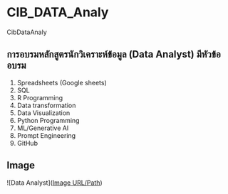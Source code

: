 # CIB_DATA_Analy
CibDataAnaly

## การอบรมหลักสูตรนักวิเคราะห์ข้อมูล (Data Analyst) มีหัวข้ออบรม
1. Spreadsheets (Google sheets)
2. SQL
3. R Programming
4. Data transformation
5. Data Visualization
6. Python Programming
7. ML/Generative Al
8. Prompt Engineering
9. GitHub

## Image
![Data Analyst]([Image URL/Path](https://www.hdatasystems.com/assets/uploads/banner/1639365144.jpg))
